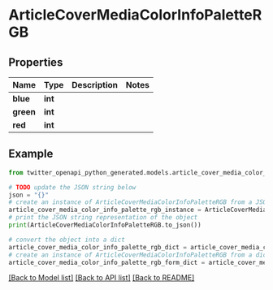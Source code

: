 # ArticleCoverMediaColorInfoPaletteRGB


## Properties

Name | Type | Description | Notes
------------ | ------------- | ------------- | -------------
**blue** | **int** |  | 
**green** | **int** |  | 
**red** | **int** |  | 

## Example

```python
from twitter_openapi_python_generated.models.article_cover_media_color_info_palette_rgb import ArticleCoverMediaColorInfoPaletteRGB

# TODO update the JSON string below
json = "{}"
# create an instance of ArticleCoverMediaColorInfoPaletteRGB from a JSON string
article_cover_media_color_info_palette_rgb_instance = ArticleCoverMediaColorInfoPaletteRGB.from_json(json)
# print the JSON string representation of the object
print(ArticleCoverMediaColorInfoPaletteRGB.to_json())

# convert the object into a dict
article_cover_media_color_info_palette_rgb_dict = article_cover_media_color_info_palette_rgb_instance.to_dict()
# create an instance of ArticleCoverMediaColorInfoPaletteRGB from a dict
article_cover_media_color_info_palette_rgb_form_dict = article_cover_media_color_info_palette_rgb.from_dict(article_cover_media_color_info_palette_rgb_dict)
```
[[Back to Model list]](../README.md#documentation-for-models) [[Back to API list]](../README.md#documentation-for-api-endpoints) [[Back to README]](../README.md)


